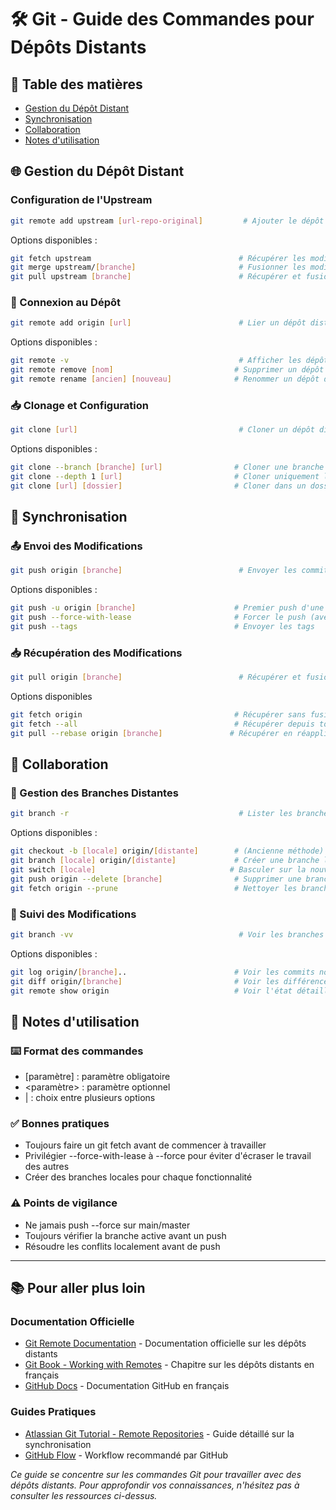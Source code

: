 # 🛠 Git - Guide des Commandes pour Dépôts Distants

## 📑 Table des matières
- [Gestion du Dépôt Distant](#gestion-du-dépôt-distant)
- [Synchronisation](#synchronisation)
- [Collaboration](#collaboration)
- [Notes d'utilisation](#notes-dutilisation)

## 🌐 Gestion du Dépôt Distant
### Configuration de l'Upstream
```bash
git remote add upstream [url-repo-original]         # Ajouter le dépôt source comme upstream
```
Options disponibles :
```bash
git fetch upstream                                 # Récupérer les modifications de l'upstream
git merge upstream/[branche]                       # Fusionner les modifications de l'upstream
git pull upstream [branche]                        # Récupérer et fusionner depuis l'upstream
```

### 🔗 Connexion au Dépôt
```bash
git remote add origin [url]                        # Lier un dépôt distant
```
Options disponibles :
```bash
git remote -v                                      # Afficher les dépôts distants liés
git remote remove [nom]                           # Supprimer un dépôt distant
git remote rename [ancien] [nouveau]              # Renommer un dépôt distant
```

### 📥 Clonage et Configuration
```bash
git clone [url]                                    # Cloner un dépôt distant
```
Options disponibles :
```bash
git clone --branch [branche] [url]                # Cloner une branche spécifique
git clone --depth 1 [url]                         # Cloner uniquement le dernier commit
git clone [url] [dossier]                         # Cloner dans un dossier spécifique
```

## 🔄 Synchronisation
### 📤 Envoi des Modifications
```bash
git push origin [branche]                          # Envoyer les commits vers le dépôt distant
```
Options disponibles :
```bash
git push -u origin [branche]                      # Premier push d'une nouvelle branche
git push --force-with-lease                       # Forcer le push (avec vérification)
git push --tags                                   # Envoyer les tags
```

### 📥 Récupération des Modifications
```bash
git pull origin [branche]                          # Récupérer et fusionner les modifications
```
Options disponibles
```bash
git fetch origin                                  # Récupérer sans fusionner
git fetch --all                                   # Récupérer depuis tous les dépôts distants
git pull --rebase origin [branche]               # Récupérer en réappliquant les commits locaux
```

## 👥 Collaboration

### 🌿 Gestion des Branches Distantes

```bash
git branch -r                                      # Lister les branches distantes

```

Options disponibles :

```bash
git checkout -b [locale] origin/[distante]        # (Ancienne méthode) Créer une branche locale depuis une distante
git branch [locale] origin/[distante]             # Créer une branche locale depuis une distante
git switch [locale]                              # Basculer sur la nouvelle branche
git push origin --delete [branche]                # Supprimer une branche distante
git fetch origin --prune                          # Nettoyer les branches supprimées

```

### 👀 Suivi des Modifications

```bash
git branch -vv                                     # Voir les branches et leurs tracking

```
Options disponibles :
```bash
git log origin/[branche]..                        # Voir les commits non pushés
git diff origin/[branche]                         # Voir les différences avec le distant
git remote show origin                            # Voir l'état détaillé du dépôt distant
```

## 📝 Notes d'utilisation
### ⌨️ Format des commandes
- [paramètre] : paramètre obligatoire
- <paramètre> : paramètre optionnel
- | : choix entre plusieurs options

### ✅ Bonnes pratiques
- Toujours faire un git fetch avant de commencer à travailler
- Privilégier --force-with-lease à --force pour éviter d'écraser le travail des autres
- Créer des branches locales pour chaque fonctionnalité

### ⚠️ Points de vigilance
- Ne jamais push --force sur main/master
- Toujours vérifier la branche active avant un push
- Résoudre les conflits localement avant de push

---

## 📚 Pour aller plus loin

### Documentation Officielle
- [Git Remote Documentation](https://git-scm.com/docs/git-remote) - Documentation officielle sur les dépôts distants
- [Git Book - Working with Remotes](https://git-scm.com/book/fr/v2/Les-bases-de-Git-Travailler-avec-des-d%C3%A9p%C3%B4ts-distants) - Chapitre sur les dépôts distants en français
- [GitHub Docs](https://docs.github.com/fr) - Documentation GitHub en français

### Guides Pratiques
- [Atlassian Git Tutorial - Remote Repositories](https://www.atlassian.com/git/tutorials/syncing) - Guide détaillé sur la synchronisation
- [GitHub Flow](https://docs.github.com/fr/get-started/quickstart/github-flow) - Workflow recommandé par GitHub

*Ce guide se concentre sur les commandes Git pour travailler avec des dépôts distants. Pour approfondir vos connaissances, n'hésitez pas à consulter les ressources ci-dessus.*
